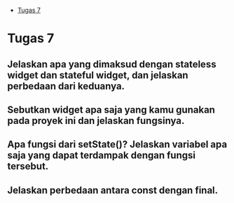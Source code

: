 - [Tugas 7](#Tugas-7)

# Tugas 7
## Jelaskan apa yang dimaksud dengan stateless widget dan stateful widget, dan jelaskan perbedaan dari keduanya.


## Sebutkan widget apa saja yang kamu gunakan pada proyek ini dan jelaskan fungsinya.


## Apa fungsi dari setState()? Jelaskan variabel apa saja yang dapat terdampak dengan fungsi tersebut.


## Jelaskan perbedaan antara const dengan final.


